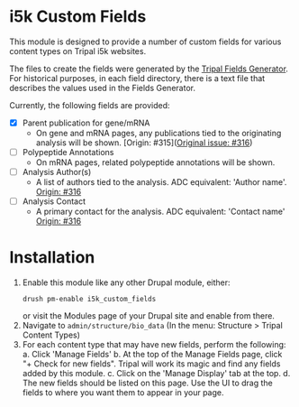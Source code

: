# i5k Custom Fields

This module is designed to provide a number of custom fields for various content types on Tripal i5k websites.

The files to create the fields were generated by the [Tripal Fields Generator](https://github.com/tripal/fields_generator). For historical purposes, in each field directory, there is a text file that describes the values used in the Fields Generator.

Currently, the following fields are provided:
 - [x] Parent publication for gene/mRNA
   - On gene and mRNA pages, any publications tied to the originating analysis will be shown. [Origin: #315]([Original issue: #316](https://github.com/isdapps/i5k-tripal/issues/316))
 - [ ] Polypeptide Annotations
   - On mRNA pages, related polypeptide annotations will be shown.
 - [ ] Analysis Author(s)
   - A list of authors tied to the analysis. ADC equivalent: 'Author name'. [Origin: #316](https://github.com/isdapps/i5k-tripal/issues/316)
 - [ ] Analysis Contact
   - A primary contact for the analysis. ADC equivalent: 'Contact name' [Origin: #316](https://github.com/isdapps/i5k-tripal/issues/316)

# Installation
1. Enable this module like any other Drupal module, either:
    ```shell
    drush pm-enable i5k_custom_fields
    ```
    or visit the Modules page of your Drupal site and enable from there.
2. Navigate to `admin/structure/bio_data` (In the menu: Structure > Tripal Content Types)
3. For each content type that may have new fields, perform the following:
    a. Click 'Manage Fields'
    b. At the top of the Manage Fields page, click "+ Check for new fields". Tripal will work its magic and find any fields added by this module.
    c. Click on the 'Manage Display' tab at the top.
    d. The new fields should be listed on this page. Use the UI to drag the fields to where you want them to appear in your page.